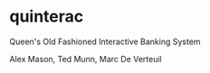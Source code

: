 # quinterac
Queen's Old Fashioned Interactive Banking System

Alex Mason, Ted Munn, Marc De Verteuil
